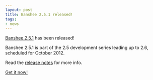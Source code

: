 ```yaml
---
layout: post
title: Banshee 2.5.1 released!
tags:
- news
---
```


[Banshee 2.5.1](/download/archives/2.5.1/) has been released!

Banshee 2.5.1 is part of the 2.5 development series leading up to 2.6, scheduled for October 2012.  

Read the [release notes](/download/archives/2.5.1/) for more info.  

[Get it now!](/download)
